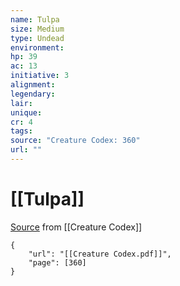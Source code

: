 ```yaml
---
name: Tulpa
size: Medium
type: Undead
environment: 
hp: 39
ac: 13
initiative: 3
alignment: 
legendary: 
lair: 
unique: 
cr: 4
tags: 
source: "Creature Codex: 360"
url: ""
---
```

# [[Tulpa]]

[Source](zotero://open-pdf/library/items/NTNKJRHG?page=360) from [[Creature Codex]]

```pdf
{
	"url": "[[Creature Codex.pdf]]",
	"page": [360]
}
```

